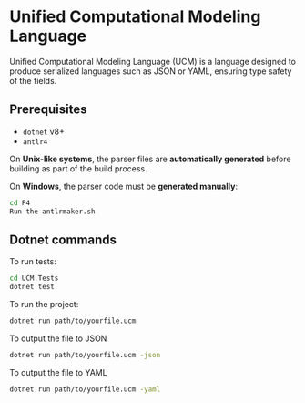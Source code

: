 # Unified Computational Modeling Language
Unified Computational Modeling Language (UCM) is a language designed to produce serialized languages such as JSON or YAML, ensuring type safety of the fields.
## Prerequisites

- `dotnet` v8+
- `antlr4`

On **Unix-like systems**, the parser files are **automatically generated** before building as part of the build process.

On **Windows**, the parser code must be **generated manually**:

```sh
cd P4 
Run the antlrmaker.sh
```

## Dotnet commands

To run tests:

```sh
cd UCM.Tests
dotnet test
```

To run the project:

```sh
dotnet run path/to/yourfile.ucm 
```

To output the file to JSON
```sh
dotnet run path/to/yourfile.ucm -json
```

To output the file to YAML
```sh
dotnet run path/to/yourfile.ucm -yaml
```
